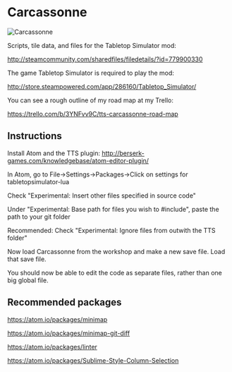 # Carcassonne
![Carcassonne](https://github.com/DinnerBuffet/TTSCarcassonne/blob/master/workshop%20splash.jpg)

Scripts, tile data, and files for the Tabletop Simulator mod:

http://steamcommunity.com/sharedfiles/filedetails/?id=779900330

The game Tabletop Simulator is required to play the mod:

http://store.steampowered.com/app/286160/Tabletop_Simulator/

You can see a rough outline of my road map at my Trello:

https://trello.com/b/3YNFvv9C/tts-carcassonne-road-map

## Instructions

Install Atom and the TTS plugin: http://berserk-games.com/knowledgebase/atom-editor-plugin/

In Atom, go to File->Settings->Packages->Click on settings for tabletopsimulator-lua

Check "Experimental: Insert other files specified in source code"

Under "Experimental: Base path for files you wish to #include", paste the path to your git folder

Recommended: Check "Experimental: Ignore files from outwith the TTS folder"

Now load Carcassonne from the workshop and make a new save file. Load that save file.

You should now be able to edit the code as separate files, rather than one big global file.

## Recommended packages

https://atom.io/packages/minimap

https://atom.io/packages/minimap-git-diff

https://atom.io/packages/linter

https://atom.io/packages/Sublime-Style-Column-Selection